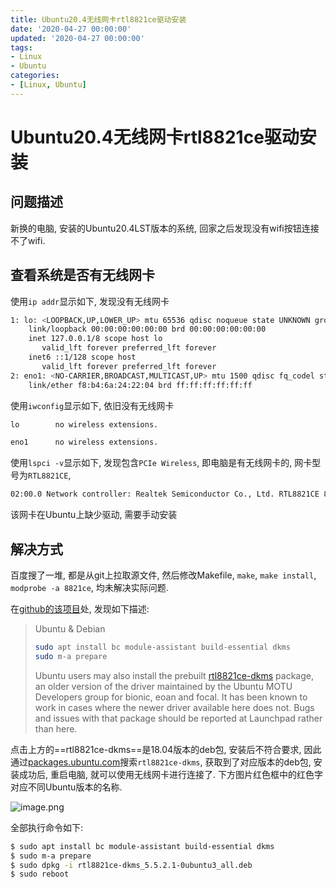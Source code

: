 ```yaml
---
title: Ubuntu20.4无线网卡rtl8821ce驱动安装
date: '2020-04-27 00:00:00'
updated: '2020-04-27 00:00:00'
tags:
- Linux
- Ubuntu
categories:
- [Linux, Ubuntu]
---
```

# Ubuntu20.4无线网卡rtl8821ce驱动安装

## 问题描述

新换的电脑, 安装的Ubuntu20.4LST版本的系统, 回家之后发现没有wifi按钮连接不了wifi. 

## 查看系统是否有无线网卡

使用`ip addr`显示如下, 发现没有无线网卡
```bash
1: lo: <LOOPBACK,UP,LOWER_UP> mtu 65536 qdisc noqueue state UNKNOWN group default qlen 1000
    link/loopback 00:00:00:00:00:00 brd 00:00:00:00:00:00
    inet 127.0.0.1/8 scope host lo
       valid_lft forever preferred_lft forever
    inet6 ::1/128 scope host 
       valid_lft forever preferred_lft forever
2: eno1: <NO-CARRIER,BROADCAST,MULTICAST,UP> mtu 1500 qdisc fq_codel state DOWN group default qlen 1000
    link/ether f8:b4:6a:24:22:04 brd ff:ff:ff:ff:ff:ff
```

使用`iwconfig`显示如下, 依旧没有无线网卡
```bash
lo        no wireless extensions.

eno1      no wireless extensions.
```

使用`lspci -v`显示如下, 发现包含`PCIe Wireless`, 即电脑是有无线网卡的, 网卡型号为`RTL8821CE`,
```bash
02:00.0 Network controller: Realtek Semiconductor Co., Ltd. RTL8821CE 802.11ac PCIe Wireless Network Adapter
```

该网卡在Ubuntu上缺少驱动, 需要手动安装

## 解决方式

百度搜了一堆, 都是从git上拉取源文件, 然后修改Makefile, `make`, `make install`, `modprobe -a 8821ce`, 均未解决实际问题.

在[github的该项目](https://github.com/tomaspinho/rtl8821ce)处, 发现如下描述:

> Ubuntu & Debian
> ```bash
> sudo apt install bc module-assistant build-essential dkms
> sudo m-a prepare
> ```
> Ubuntu users may also install the prebuilt [rtl8821ce-dkms](https://packages.ubuntu.com/bionic-updates/rtl8821ce-dkms) package, an older version of the driver maintained by the Ubuntu MOTU Developers group for bionic, eoan and focal. It has been known to work in cases where the newer driver available here does not. Bugs and issues with that package should be reported at Launchpad rather than here.


点击上方的==rtl8821ce-dkms==是18.04版本的deb包, 安装后不符合要求, 因此通过[packages.ubuntu.com](https://packages.ubuntu.com/)搜索`rtl8821ce-dkms`, 获取到了对应版本的deb包, 安装成功后, 重启电脑, 就可以使用无线网卡进行连接了. 下方图片红色框中的红色字对应不同Ubuntu版本的名称.

![image.png](https://gitee.com/swang-harbin/pic-bed/raw/master/images/2021/20210619223814.png)

全部执行命令如下:

```bash
$ sudo apt install bc module-assistant build-essential dkms
$ sudo m-a prepare
$ sudo dpkg -i rtl8821ce-dkms_5.5.2.1-0ubuntu3_all.deb
$ sudo reboot
```
